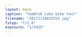 ```yaml
---
layout: main
caption: "Yamdrok Lake bike tour"
filename: "20171116025553.jpg"
fstop: "f/1.8"
exposure: "1/3425"
---
```

